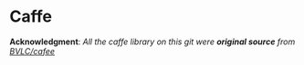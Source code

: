 # Caffe

**Acknowledgment**: *All the caffe library on this git were **original source***
*from [BVLC/cafee](https://github.com/BVLC/caffe)*
